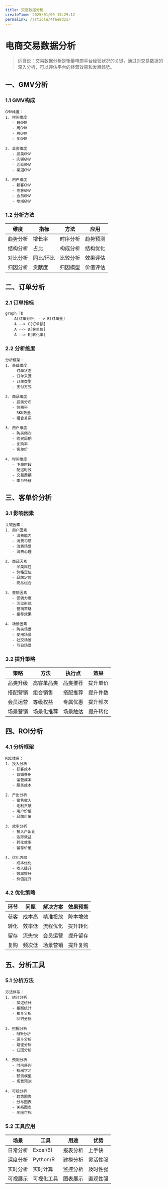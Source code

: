 ```yaml
---
title: 交易数据分析
createTime: 2025/01/09 15:29:12
permalink: /article/4f6e8dzs/
---
```

# 电商交易数据分析

> 远哥说：交易数据分析是衡量电商平台经营状况的关键，通过对交易数据的深入分析，可以评估平台的经营效果和发展趋势。

## 一、GMV分析

### 1.1 GMV构成
```
GMV维度：
1. 时间维度
   - 日GMV
   - 周GMV
   - 月GMV
   - 年GMV

2. 业务维度
   - 品类GMV
   - 店铺GMV
   - 活动GMV
   - 渠道GMV

3. 用户维度
   - 新客GMV
   - 老客GMV
   - 会员GMV
   - 地域GMV
```

### 1.2 分析方法
| 维度 | 指标 | 方法 | 应用 |
|------|------|------|------|
| 趋势分析 | 增长率 | 时序分析 | 趋势预测 |
| 结构分析 | 占比 | 构成分析 | 结构优化 |
| 对比分析 | 同比/环比 | 比较分析 | 效果评估 |
| 归因分析 | 贡献度 | 归因模型 | 价值评估 |

## 二、订单分析

### 2.1 订单指标
```mermaid
graph TD
    A[订单分析] --> B[订单量]
    A --> C[订单额]
    A --> D[客单价]
    A --> E[转化率]
```

### 2.2 分析维度
```
分析框架：
1. 基础维度
   - 订单状态
   - 订单来源
   - 订单类型
   - 支付方式

2. 商品维度
   - 品类分布
   - 价格带
   - SKU数量
   - 组合关系

3. 用户维度
   - 购买频次
   - 购买周期
   - 复购率
   - 客单价

4. 时间维度
   - 下单时段
   - 配送时效
   - 交易周期
   - 季节特征
```

## 三、客单价分析

### 3.1 影响因素
```
关键因素：
1. 用户因素
   - 消费能力
   - 消费习惯
   - 消费场景
   - 消费心理

2. 商品因素
   - 品类属性
   - 价格定位
   - 品牌定位
   - 商品组合

3. 营销因素
   - 促销力度
   - 活动形式
   - 营销策略
   - 推荐效果

4. 场景因素
   - 购买场景
   - 使用场景
   - 社交场景
   - 节日场景
```

### 3.2 提升策略
| 策略 | 方法 | 执行点 | 效果 |
|------|------|--------|------|
| 品类升级 | 高客单品类 | 品类推荐 | 提升单价 |
| 搭配营销 | 组合销售 | 搭配推荐 | 提升件数 |
| 会员运营 | 等级权益 | 专属优惠 | 提升频次 |
| 场景营销 | 场景化推荐 | 场景触达 | 提升转化 |

## 四、ROI分析

### 4.1 分析框架
```
ROI体系：
1. 投入分析
   - 获客成本
   - 营销费用
   - 运营成本
   - 服务成本

2. 产出分析
   - 销售收入
   - 毛利贡献
   - 用户价值
   - 品牌价值

3. 效率分析
   - 投入产出比
   - 边际效益
   - 转化效率
   - 留存价值

4. 优化方向
   - 成本优化
   - 收入提升
   - 效率提升
   - 价值提升
```

### 4.2 优化策略
| 环节 | 问题 | 解决方案 | 效果预期 |
|------|------|----------|----------|
| 获客 | 成本高 | 精准投放 | 降本增效 |
| 转化 | 效率低 | 流程优化 | 提升转化 |
| 留存 | 流失快 | 会员运营 | 提升留存 |
| 复购 | 频次低 | 场景营销 | 提升复购 |

## 五、分析工具

### 5.1 分析方法
```
方法体系：
1. 统计分析
   - 描述统计
   - 推断统计
   - 相关分析
   - 回归分析

2. 挖掘分析
   - RFM分析
   - 漏斗分析
   - 路径分析
   - 归因分析

3. 预测分析
   - 时间序列
   - 机器学习
   - 预测模型
   - 场景预测

4. 可视分析
   - 趋势图表
   - 分布图表
   - 关系图表
   - 地图可视
```

### 5.2 工具应用
| 场景 | 工具 | 用途 | 优势 |
|------|------|------|------|
| 日常分析 | Excel/BI | 报表分析 | 上手快 |
| 深度分析 | Python/R | 建模分析 | 灵活性强 |
| 实时分析 | 实时计算 | 监控分析 | 及时性强 |
| 可视展示 | 可视化工具 | 图表展示 | 直观性强 |
